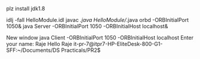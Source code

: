 plz install jdk1.8

 idlj -fall HelloModule.idl
 javac *.java HelloModule/*.java
 orbd -ORBInitialPort 1050&
java Server -ORBInitialPort 1050 -ORBInitialHost localhost&




New window
java Client -ORBInitialPort 1050 -ORBInitialHost localhost
Enter your name: 
Raje
Hello Raje
it-pr-7@itpr7-HP-EliteDesk-800-G1-SFF:~/Documents/DS Practicals/PR2$ 




